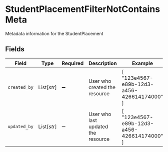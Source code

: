 # StudentPlacementFilterNotContainsMeta

Metadata information for the StudentPlacement


## Fields

| Field                                      | Type                                       | Required                                   | Description                                | Example                                    |
| ------------------------------------------ | ------------------------------------------ | ------------------------------------------ | ------------------------------------------ | ------------------------------------------ |
| `created_by`                               | List[*str*]                                | :heavy_minus_sign:                         | User who created the resource              | [<br/>"123e4567-e89b-12d3-a456-426614174000"<br/>] |
| `updated_by`                               | List[*str*]                                | :heavy_minus_sign:                         | User who last updated the resource         | [<br/>"123e4567-e89b-12d3-a456-426614174000"<br/>] |